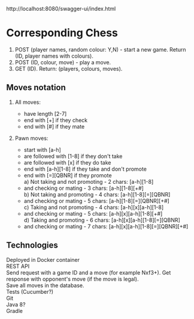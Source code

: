 http://localhost:8080/swagger-ui/index.html

# Corresponding Chess

1. POST (player names, random colour: Y,N) - start a new game. Return (ID, player names with colours).
2. POST (ID, colour, move) - play a move.
3. GET (ID). Return: (players, colours, moves).

## Moves notation
1. All moves:
   - have length [2-7]
   - end with [+] if they check
   - end with [#] if they mate

2. Pawn moves:  
   - start with [a-h]
   - are followed with [1-8] if they don't take
   - are followed with [x] if they do take
   - end with [a-h][1-8] if they take and don't promote
   - end with [=][QBNR] if they promote  
   a) Not taking and not promoting - 2 chars: [a-h][1-8]  
   - and checking or mating - 3 chars: [a-h][1-8][+#]  
   b) Not taking and promoting - 4 chars: [a-h][1-8][=][QBNR]  
   - and checking or mating - 5 chars: [a-h][1-8][=][QBNR][+#]  
   c) Taking and not promoting - 4 chars: [a-h][x][a-h][1-8]  
   - and checking or mating - 5 chars: [a-h][x][a-h][1-8][+#]  
   d) Taking and promoting - 6 chars: [a-h][x][a-h][1-8][=][QBNR]
   - and checking or mating - 7 chars: [a-h][x][a-h][1-8][=][QBNR][+#]

## Technologies
Deployed in Docker container  
REST API  
Send request with a game ID and a move (for example Nxf3+). Get response with opponent's move (if the move is legal).  
Save all moves in the database.  
Tests (Cucumber?)  
Git  
Java 8?  
Gradle